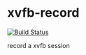 # xvfb-record

[![Build Status](https://travis-ci.org/zzo/xvfb-record.svg)](https://travis-ci.org/zzo/xvfb-record)

record a xvfb session
